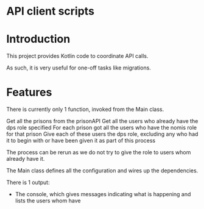 # API client scripts

# Introduction
This project provides Kotlin code to coordinate API calls.

As such, it is very useful for one-off tasks like migrations.

# Features
There is currently only 1 function, invoked from the Main class.

Get all the prisons from the prisonAPI
Get all the users who already have the dps role specified
For each prison got all the users who have the nomis role for that prison
Give each of these users the dps role, excluding any who had it to begin with or have been given it as part of this process

The process can be rerun as we do not try to give the role to users whom already have it. 

The Main class defines all the configuration and wires up the dependencies.

There is 1 output:
* The console, which gives messages indicating what is happening and lists the users whom have 
